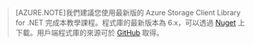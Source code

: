 >[AZURE.NOTE]我們建議您使用最新版的 Azure Storage Client Library for .NET 完成本教學課程。程式庫的最新版本為 6.x，可以透過 [Nuget](https://www.nuget.org/packages/WindowsAzure.Storage/) 上下載。用戶端程式庫的來源可於 [GitHub](https://github.com/Azure/azure-storage-net) 取得。

<!---HONumber=Nov15_HO2-->